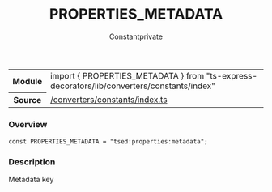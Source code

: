
<header class="symbol-info-header"><h1 id="properties_metadata">PROPERTIES_METADATA</h1><label class="symbol-info-type-label const">Constant</label><label class="api-type-label private" title="private">private</label></header>
<!-- summary -->
<section class="symbol-info"><table class="is-full-width"><tbody><tr><th>Module</th><td><div class="lang-typescript"><span class="token keyword">import</span> { PROPERTIES_METADATA }&nbsp;<span class="token keyword">from</span>&nbsp;<span class="token string">"ts-express-decorators/lib/converters/constants/index"</span></div></td></tr><tr><th>Source</th><td><a href="https://github.com/Romakita/ts-express-decorators/blob/v3.9.2/src//converters/constants/index.ts#L0-L0">/converters/constants/index.ts</a></td></tr></tbody></table></section>
<!-- overview -->


### Overview


<pre><code class="typescript-lang "><span class="token keyword">const</span> PROPERTIES_METADATA = "tsed<span class="token punctuation">:</span>properties<span class="token punctuation">:</span>metadata"<span class="token punctuation">;</span></code></pre>


<!-- Parameters -->

<!-- Description -->


### Description

Metadata key

<!-- Members -->

